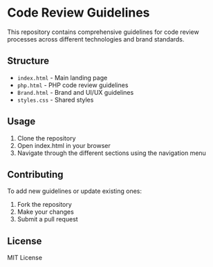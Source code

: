 # Code Review Guidelines

This repository contains comprehensive guidelines for code review processes across different technologies and brand standards.

## Structure

- `index.html` - Main landing page
- `php.html` - PHP code review guidelines
- `Brand.html` - Brand and UI/UX guidelines
- `styles.css` - Shared styles

## Usage

1. Clone the repository
2. Open index.html in your browser
3. Navigate through the different sections using the navigation menu

## Contributing

To add new guidelines or update existing ones:

1. Fork the repository
2. Make your changes
3. Submit a pull request

## License

MIT License